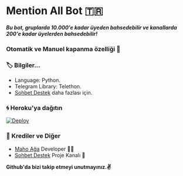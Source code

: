 # Mention All Bot 🇹🇷
_**Bu bot, gruplarda 10.000'e kadar üyeden bahsedebilir ve kanallarda 200'e kadar üyelerden bahsedebilir!**_
### Otomatik ve Manuel kapanma özelliği 🤗

### 🏷 Bilgiler... 
- Language: Python.
- Telegram Library: Telethon.
- [Sohbet Destek](https://t.me/Sohbetdestek) daha fazlası için. 

### 🌀 Heroku'ya dağıtın
[![Deploy](https://www.herokucdn.com/deploy/button.svg)](https://heroku.com/deploy?template=https://github.com/Mehmetbaba06/All-MentionBot-TR)

### 🎯 Krediler ve Diğer
- [Maho Ağa](https://github.com/Mehmetbaba06) Developer 👨‍💻
- [Sohbet Destek](https://t.me/sohbetdestek) Proje Kanalı 📣

**Github'da bizi takip etmeyi unutmayınız.✌️**
